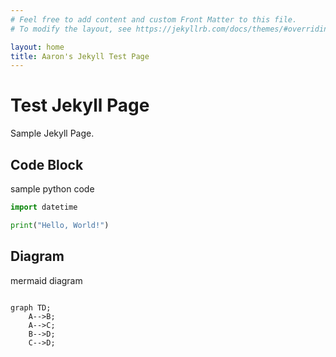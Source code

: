 ```yaml
---
# Feel free to add content and custom Front Matter to this file.
# To modify the layout, see https://jekyllrb.com/docs/themes/#overriding-theme-defaults

layout: home
title: Aaron's Jekyll Test Page
---
```


# Test Jekyll Page

Sample Jekyll Page.

## Code Block

sample python code

```python
import datetime

print("Hello, World!")
```

## Diagram

mermaid diagram

```mermaid

graph TD;
    A-->B;
    A-->C;
    B-->D;
    C-->D;

```


